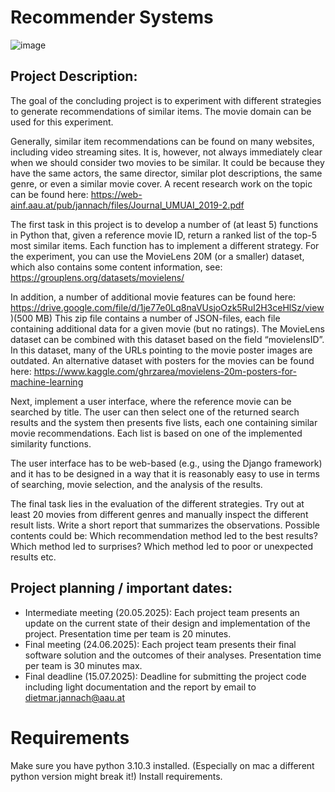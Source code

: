 # Recommender Systems

![image](https://github.com/user-attachments/assets/1c9747cc-9fff-41c0-95ef-3660e5b52afc)

## Project Description:
The goal of the concluding project is to experiment with different strategies to generate recommendations of similar items. The movie domain can be used for this experiment. 

Generally, similar item recommendations can be found on many websites, including video streaming sites. It is, however, not always immediately clear when we should consider two movies to be similar. It could be because they have the same actors, the same director, similar plot descriptions, the same genre, or even a similar movie cover. A recent research work on the topic can be found here: https://web-ainf.aau.at/pub/jannach/files/Journal_UMUAI_2019-2.pdf

The first task in this project is to develop a number of (at least 5) functions in Python that, given a reference movie ID, return a ranked list of the top-5 most similar items. Each function has to implement a different strategy. For the experiment, you can use the MovieLens 20M (or a smaller) dataset, which also contains some content information, see: https://grouplens.org/datasets/movielens/

In addition, a number of additional movie features can be found here: https://drive.google.com/file/d/1je77e0Lq8naVUsjoOzk5RuI2H3ceHlSz/view )(500 MB) This zip file contains a number of JSON-files, each file containing additional data for a given movie (but no ratings). The MovieLens dataset can be combined with this dataset based on the field “movielensID”. In this dataset, many of the URLs pointing to the movie poster images are outdated. An alternative dataset with posters for the movies can be found here: https://www.kaggle.com/ghrzarea/movielens-20m-posters-for-machine-learning

Next, implement a user interface, where the reference movie can be searched by title. The user can then select one of the returned search results and the system then presents five lists, each one containing similar movie recommendations. Each list is based on one of the implemented similarity functions.

The user interface has to be web-based (e.g., using the Django framework) and it has to be designed in a way that it is reasonably easy to use in terms of searching, movie selection, and the analysis of the results.

The final task lies in the evaluation of the different strategies. Try out at least 20 movies from different genres and manually inspect the different result lists. Write a short report that summarizes the observations. Possible contents could be: Which recommendation method led to the best results? Which method led to surprises? Which method led to poor or unexpected results etc.

## Project planning / important dates:
- Intermediate meeting (20.05.2025): Each project team presents an update on the current state of their design and implementation of the project. Presentation time per team is 20 minutes.
- Final meeting (24.06.2025): Each project team presents their final software solution and the outcomes of their analyses. Presentation time per team is 30 minutes max.
- Final deadline (15.07.2025): Deadline for submitting the project code including light documentation and the report by email to dietmar.jannach@aau.at

# Requirements

Make sure you have python 3.10.3 installed. (Especially on mac a different python version might break it!)
Install requirements.